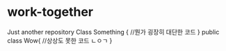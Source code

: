 # work-together
Just another repository
Class Something  {
//뭔가 굉장히 대단한 코드
}
public class Wow{
//상상도 못한 코드 ㄴㅇㄱ
}



